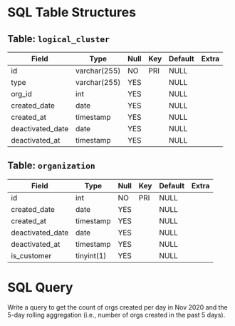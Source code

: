 # SQL Table Structures

## Table: `logical_cluster`

| Field            | Type          | Null | Key | Default | Extra |
|------------------|---------------|------|-----|---------|-------|
| id               | varchar(255)  | NO   | PRI | NULL    |       |
| type             | varchar(255)  | YES  |     | NULL    |       |
| org_id           | int           | YES  |     | NULL    |       |
| created_date     | date          | YES  |     | NULL    |       |
| created_at       | timestamp     | YES  |     | NULL    |       |
| deactivated_date | date          | YES  |     | NULL    |       |
| deactivated_at   | timestamp     | YES  |     | NULL    |       |

## Table: `organization`

| Field            | Type          | Null | Key | Default | Extra |
|------------------|---------------|------|-----|---------|-------|
| id               | int           | NO   | PRI | NULL    |       |
| created_date     | date          | YES  |     | NULL    |       |
| created_at       | timestamp     | YES  |     | NULL    |       |
| deactivated_date | date          | YES  |     | NULL    |       |
| deactivated_at   | timestamp     | YES  |     | NULL    |       |
| is_customer      | tinyint(1)    | YES  |     | NULL    |       |

# SQL Query

Write a query to get the count of orgs created per day in Nov 2020 and the 5-day rolling aggregation (i.e., number of orgs created in the past 5 days).


